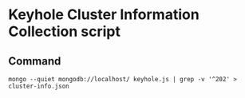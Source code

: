 # Keyhole Cluster Information Collection script

## Command

```
mongo --quiet mongodb://localhost/ keyhole.js | grep -v '^202' > cluster-info.json
```
